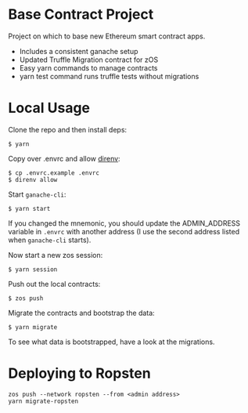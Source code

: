 # Base Contract Project

Project on which to base new Ethereum smart contract apps.

- Includes a consistent ganache setup
- Updated Truffle Migration contract for zOS
- Easy yarn commands to manage contracts
- yarn test command runs truffle tests without migrations

# Local Usage

Clone the repo and then install deps:

```
$ yarn
```

Copy over .envrc and allow [direnv](https://direnv.net/):

```
$ cp .envrc.example .envrc
$ direnv allow
```

Start `ganache-cli`:

```
$ yarn start
```

If you changed the mnemonic, you should update the ADMIN_ADDRESS variable in `.envrc` with another address (I use the second address listed when `ganache-cli` starts).

Now start a new zos session:

```
$ yarn session
```

Push out the local contracts:

```
$ zos push
```

Migrate the contracts and bootstrap the data:

```
$ yarn migrate
```

To see what data is bootstrapped, have a look at the migrations.


# Deploying to Ropsten

```
zos push --network ropsten --from <admin address>
yarn migrate-ropsten
```
